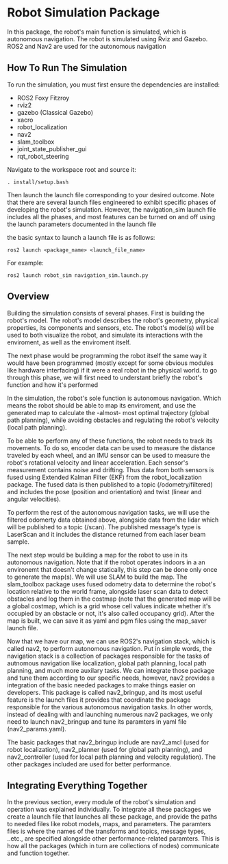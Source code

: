 # Robot Simulation Package 
In this package, the robot's main function is simulated, which is autonomous navigation. The robot is simulated using Rviz and Gazebo. ROS2 and Nav2 are used for the autonomous navigation 


## How To Run The Simulation
To run the simulation, you must first ensure the dependencies are installed:
- ROS2 Foxy Fitzroy
- rviz2
- gazebo (Classical Gazebo)
- xacro
- robot_localization
- nav2
- slam_toolbox
- joint_state_publisher_gui
- rqt_robot_steering

Navigate to the workspace root and source it:
```
. install/setup.bash
```
Then launch the launch file corresponding to your desired outcome. Note that there are several launch files engineered to exhibit specific phases of developing the robot's simulation. However, the navigation_sim launch file includes all the phases, and most features can be turned on and off using the launch parameters documented in the launch file

the basic syntax to launch a launch file is as follows:
```
ros2 launch <package_name> <launch_file_name>
```

For example:
```
ros2 launch robot_sim navigation_sim.launch.py
```


## Overview
Building the simulation consists of several phases. First is building the robot's model. The robot's model describes the robot's geometry, physical properties, its components and sensors, etc.
The robot's model(s) will be used to both visualize the robot, and simulate its interactions with the enviroment, as well as the enviroment itself.

The next phase would be programming the robot itself the same way it would have been programmed (mostly except for some obvious modules like hardware interfacing) if it were a real robot in the physical world.
to go through this phase, we will first need to understant briefly the robot's function and how it's performed

In the simulation, the robot's sole function is autonomous navigation. Which means the robot should be able to map its enviroment, and use the generated map to calculate the -almost- most optimal trajectory (global path planning), while avoiding obstacles and regulating the robot's velocity (local path planning).

To be able to perform any of these functions, the robot needs to track its movements. To do so, encoder data can be used to measure the distance traveled by each wheel, and an IMU sensor can be used to measure the robot's rotational velocity and linear acceleration. Each sensor's measurement contains noise and drifting. Thus data from both sensors is fused using Extended Kalman Filter (EKF) from the robot_localization package. The fused data is then published to a topic (/odometry/filtered) and includes the pose (position and orientation) and twist (linear and angular velocities).

To perform the rest of the autonomous navigation tasks, we will use the filtered odomerty data obtained above, alongside data from the lidar which will be published to a topic (/scan). The published message's type is LaserScan and it includes the distance returned from each laser beam sample.

The next step would be building a map for the robot to use in its autonomous navigation. Note that if the robot operates indoors in a an environemt that doesn't change statically, this step can be done only once to generate the map(s).
We will use SLAM to build the map. The slam_toolbox package uses fused odometry data to determine the robot's location relative to the world frame, alongside laser scan data to detect obstacles and log them in the costmap (note that the generated map will be a global costmap, which is a grid whose cell values indicate whether it's occupied by an obstacle or not, it's also called occupancy grid). After the map is built, we can save it as yaml and pgm files using the map_saver launch file.

Now that we have our map, we can use ROS2's navigation stack, which is called nav2, to perform autonomous navigation. Put in simple words, the navigation stack is a collection of packages responsible for the tasks of autnomous navigation like localization, global path planning, local path planning, and much more auxilary tasks. We can integrate those package and tune them according to our specific needs, however, nav2 provides a integration of the basic needed packages to make things easier on developers.
This package is called nav2_bringup, and its most useful feature is the launch files it provides that coordinate the package responsible for the various autonomous navigation tasks. In other words, instead of dealing with and launching numerous nav2 packages, we only need to launch nav2_bringup and tune its paramters in yaml file (nav2_params.yaml).

The basic packages that nav2_bringup include are nav2_amcl (used for robot localization), nav2_planner (used for global path planning), and nav2_controller (used for local path planning and velocity regulation). The other packages included are used for better performance.


## Integrating Everything Together
In the previous section, every module of the robot's simulation and operation was explained individually. To integrate all these packages we create a launch file that launches all these package, and provide the paths to needed files like robot models, maps, and parameters. The paramters files is where the names of the transforms and topics, message types, ..etc., are specified alongside other performance-related paramters. This is how all the packages (which in turn are collections of nodes) communicate and function together. 

